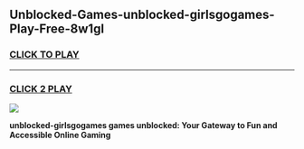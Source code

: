 
## Unblocked-Games-unblocked-girlsgogames-Play-Free-8w1gl
<h3>
<a href="https://premium76.site?title=unblocked-girlsgogames&ref=10A">CLICK TO PLAY</a></h3>
<hr>

<h3>
<a href="https://premium76.site?title=unblocked-girlsgogames&ref=10A">CLICK 2 PLAY</a>
  
</h3>

<a href="https://premium76.site?title=unblocked-girlsgogames&ref=10A"><img src="https://clearcache.store/games.png"></a>


**unblocked-girlsgogames games unblocked: Your Gateway to Fun and Accessible Online Gaming**

